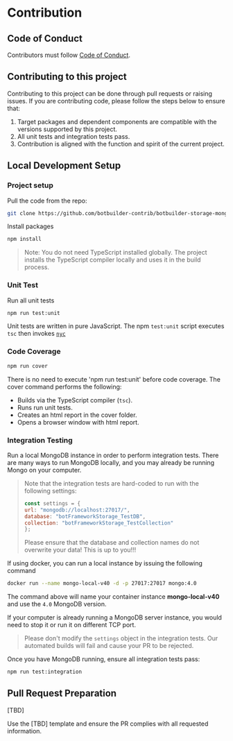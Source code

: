 # Contribution

## Code of Conduct

Contributors must follow [Code of Conduct](CODE_OF_CONDUCT.md).

## Contributing to this project

Contributing to this project can be done through pull requests or raising issues. If you are contributing code, please follow the steps below to ensure that:

1. Target packages and dependent components are compatible with the versions supported by this project.
1. All unit tests and integration tests pass.
1. Contribution is aligned with the function and spirit of the current project.


## Local Development Setup

### Project setup

Pull the code from the repo:

```bash
git clone https://github.com/botbuilder-contrib/botbuilder-storage-mongodb.git
```

Install packages

```bash
npm install
```

> Note: You do not need TypeScript installed globally. The project installs the TypeScript compiler locally and uses it in the build process.

### Unit Test

Run all unit tests

```bash
npm run test:unit
```

Unit tests are written in pure JavaScript. The npm `test:unit` script  executes `tsc` then invokes [`nyc`](https://github.com/istanbuljs/nyc)

### Code Coverage

```bash
npm run cover
```

There is no need to execute 'npm run test:unit' before code coverage. The cover command performs the following:

* Builds via the TypeScript compiler (`tsc`).
* Runs run unit tests.
* Creates an html report in the cover folder.
* Opens a browser window with html report.

### Integration Testing

Run a local MongoDB instance in order to perform integration tests.
There are many ways to run MongoDB locally, and you may already be running Mongo on your computer. 

> Note that the integration tests are hard-coded to run with the following settings:
>    ```javascript
>    const settings = {
>    url: "mongodb://localhost:27017/",
>    database: "botFrameworkStorage_TestDB",
>    collection: "botFrameworkStorage_TestCollection"
>    };
>    ```
> Please ensure that the database and collection names do not overwrite your data! This is up to you!!!

If using docker, you can run a local instance by issuing the following command

```bash
docker run --name mongo-local-v40 -d -p 27017:27017 mongo:4.0
```

The command above will name your container instance **mongo-local-v40** and use the `4.0` MongoDB version.

If your computer is already running a MongoDB server instance, you would need to stop it or run it on different TCP port.

> Please don't modify the `settings` object in the integration tests. Our automated builds will fail and cause your PR to be rejected.

Once you have MongoDB running, ensure all integration tests pass:

```bash
npm run test:integration
```

## Pull Request Preparation

[TBD]

Use the [TBD] template and ensure the PR complies with all requested information.